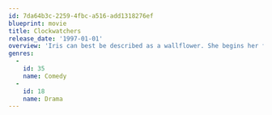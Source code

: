 ```yaml
---
id: 7da64b3c-2259-4fbc-a516-add1318276ef
blueprint: movie
title: Clockwatchers
release_date: '1997-01-01'
overview: 'Iris can best be described as a wallflower. She begins her first day as a temp for the nondescript Global Credit Association by waiting in a chair for two hours...'
genres:
  -
    id: 35
    name: Comedy
  -
    id: 18
    name: Drama
---
```


